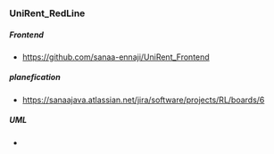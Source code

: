### UniRent_RedLine


##### Frontend 
- https://github.com/sanaa-ennaji/UniRent_Frontend

##### planefication
- https://sanaajava.atlassian.net/jira/software/projects/RL/boards/6

##### UML
- 
